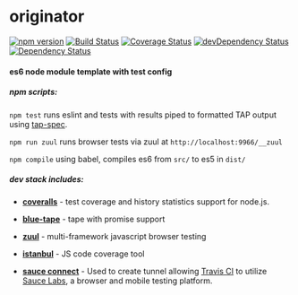 # originator
[![npm version](https://badge.fury.io/js/originator.svg)](http://badge.fury.io/js/originator) [![Build Status](https://travis-ci.org/zanuka/originator.svg)](https://travis-ci.org/zanuka/originator) [![Coverage Status](https://coveralls.io/repos/zanuka/originator/badge.svg?branch=master&service=github)](https://coveralls.io/github/zanuka/originator?branch=master) [![devDependency Status](https://david-dm.org/shinnn/istanbul-coveralls/dev-status.svg)](https://david-dm.org/shinnn/istanbul-coveralls#info=devDependencies) [![Dependency Status](https://david-dm.org/zanuka/originator.svg)](https://david-dm.org/zanuka/originator)

#### es6 node module template with test config

##### npm scripts:

`npm test` runs eslint and tests with results piped to formatted TAP output using [tap-spec](https://github.com/scottcorgan/tap-spec).

`npm run zuul` runs browser tests via zuul at `http://localhost:9966/__zuul`

`npm compile` using babel, compiles es6 from `src/` to es5 in `dist/`

##### dev stack includes:
 
- [**coveralls**](https://github.com/nickmerwin/node-coveralls) - test coverage and history statistics support for node.js.

- [**blue-tape**](https://github.com/spion/blue-tape) - tape with promise support

- [**zuul**](https://github.com/defunctzombie/zuul) - multi-framework javascript browser testing

- [**istanbul**](https://github.com/gotwarlost/istanbul) - JS code coverage tool
 
- [**sauce connect**](http://docs.travis-ci.com/user/sauce-connect/) - Used to create tunnel allowing [Travis CI](https://travis-ci.org/) to utilize [Sauce Labs](https://saucelabs.com), a browser and mobile testing platform.



